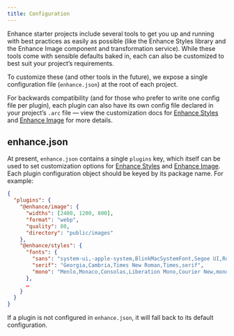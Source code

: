 ```yaml
---
title: Configuration
---
```


Enhance starter projects include several tools to get you up and running with best practices as easily as possible (like the Enhance Styles library and the Enhance Image component and transformation service). While these tools come with sensible defaults baked in, each can also be customized to best suit your project’s requirements.

To customize these (and other tools in the future), we expose a single configuration file (`enhance.json`) at the root of each project.

<doc-callout level="info">

For backwards compatibility (and for those who prefer to write one config file per plugin), each plugin can also have its own config file declared in your project’s `.arc` file — view the customization docs for [Enhance Styles](/docs/learn/concepts/styling/customization) and [Enhance Image](/docs/learn/concepts/images/customization) for more details.

</doc-callout>

## enhance.json

At present, `enhance.json` contains a single `plugins` key, which itself can be used to set customization options for [Enhance Styles](/docs/learn/concepts/styling/) and [Enhance Image](/docs/learn/concepts/images/). Each plugin configuration object should be keyed by its package name. For example:

<doc-code filename="enhance.json">

```json
{
  "plugins": {
    "@enhance/image": {
      "widths": [2400, 1200, 800],
      "format": "webp",
      "quality": 80,
      "directory": "public/images"
    },
    "@enhance/styles": {
      "fonts": {
        "sans": "system-ui,-apple-system,BlinkMacSystemFont,Segoe UI,Roboto,Helvetica Neue,Arial,Noto Sans,sans-serif",
        "serif": "Georgia,Cambria,Times New Roman,Times,serif",
        "mono": "Menlo,Monaco,Consolas,Liberation Mono,Courier New,monospace"
      },
      …
    }
  }
}
```

</doc-code>

If a plugin is not configured in `enhance.json`, it will fall back to its default configuration.

